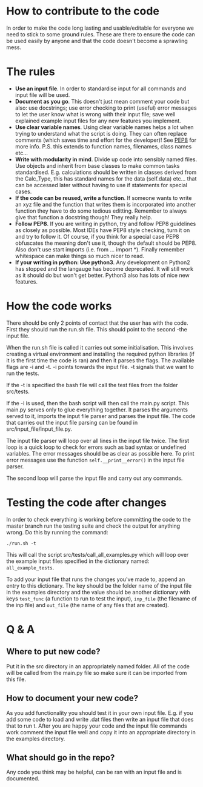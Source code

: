 # How to contribute to the code

In order to make the code long lasting and usable/editable for everyone we need to stick to some ground rules. These are there to ensure the code can be used easily by anyone and that the code doesn't become a sprawling mess.

# The rules

 - **Use an input file**. In order to standardise input for all commands and input file will be used.
 - **Document as you go**. This doesn't just mean comment your code but also: use docstrings; use error checking to print (useful) error messages to let the user know what is wrong with their input file; save well explained example input files for any new features you implement.
 - **Use clear variable names**. Using clear variable names helps a lot when trying to understand what the script is doing. They can often replace comments (which saves time and effort for the developer)! See [PEP8](https://realpython.com/python-pep8/#naming-styles) for more info. P.S. this extends to function names, filenames, class names etc...
 - **Write with modularity in mind**. Divide up code into sensibly named files. Use objects and inherit from base classes to make common tasks standardised. E.g. calculations should be written in classes derived from the Calc_Type, this has standard names for the data (self.data) etc... that can be accessed later without having to use if statements for special cases.
 - **If the code can be reused, write a function**. If someone wants to write an xyz file and the function that writes them is incorporated into another function they have to do some tedious editting. Remember to always give that function a docstring though! They really help.
 - **Follow PEP8**. If you are writing in python, try and follow PEP8 guidelines as closely as possible. Most IDEs have PEP8 style checking, turn it on and try to follow it. Of course, if you think for a special case PEP8 obfuscates the meaning don't use it, though the default should be PEP8. Also don't use start imports (i.e. from ... import \*). Finally remember whitespace can make things so much nicer to read.
 - **If your writing in python: Use python3**. Any development on Python2 has stopped and the langauge has become deprecated. It will still work as it should do but won't get better. Python3 also has lots of nice new features.


# How the code works
There should be only 2 points of contact that the user has with the code. First they should run the run.sh file. This should point to the second -the input file.

When the run.sh file is called it carries out some initialisation. This involves creating a virtual environment and installing the required python libraries (if it is the first time the code is ran) and then it parses the flags. The available flags are -i and -t. -i points towards the input file. -t signals that we want to run the tests.

If the -t is specified the bash file will call the test files from the folder src/tests.

If the -i is used, then the bash script will then call the main.py script. This main.py serves only to glue everything together. It parses the arguments served to it, imports the input file parser and parses the input file. The code that carries out the input file parsing can be found in src/input_file/input_file.py.

The input file parser will loop over all lines in the input file twice. The first loop is a quick loop to check for errors such as bad syntax or undefined variables. The error messages should be as clear as possible here. To print error messages use the function `self.__print__error()` in the input file parser.

The second loop will parse the input file and carry out any commands. 


# Testing the code after changes
In order to check everything is working before committing the code to the master branch run the testing suite and check the output for anything wrong. Do this by running the command:
```
./run.sh -t
```
This will call the script src/tests/call_all_examples.py which will loop over the example input files specified in the dictionary named: `all_example_tests`.

To add your input file that runs the changes you've made to, append an entry to this dictionary. The key should be the folder name of the input file in the examples directory and the value should be another dictionary with keys `test_func` (a function to run to test the input), `inp_file` (the filename of the inp file) and `out_file` (the name of any files that are created).

# Q & A

## Where to put new code?
Put it in the src directory in an appropriately named folder. All of the code will be called from the main.py file so make sure it can be imported from this file.

## How to document your new code?
As you add functionality you should test it in your own input file. E.g. if you add some code to load and write .dat files then write an input file that does that to run t. After you are happy your code and the input file commands work comment the input file well and copy it into an appropriate directory in the examples directory.

## What should go in the repo?
Any code you think may be helpful, can be ran with an input file and is documented.
